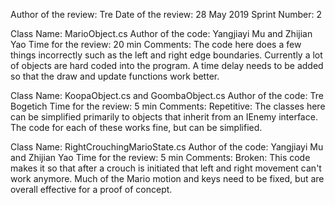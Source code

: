 Author of the review: Tre 
Date of the review: 28 May 2019 
Sprint Number: 2

Class Name: MarioObject.cs Author of the code: Yangjiayi Mu and Zhijian Yao Time for the review: 20 min Comments: The code here does a few things incorrectly such as the left and right edge boundaries. Currently a lot of objects are hard coded into the program. A time delay needs to be added so that the draw and update functions work better.

Class Name: KoopaObject.cs and GoombaObject.cs Author of the code: Tre Bogetich Time for the review: 5 min Comments: Repetitive: The classes here can be simplified primarily to objects that inherit from an IEnemy interface. The code for each of these works fine, but can be simplified.

Class Name: RightCrouchingMarioState.cs Author of the code: Yangjiayi Mu and Zhijian Yao Time for the review: 5 min Comments: Broken: This code makes it so that after a crouch is initiated that left and right movement can't work anymore. Much of the Mario motion and keys need to be fixed, but are overall effective for a proof of concept.

